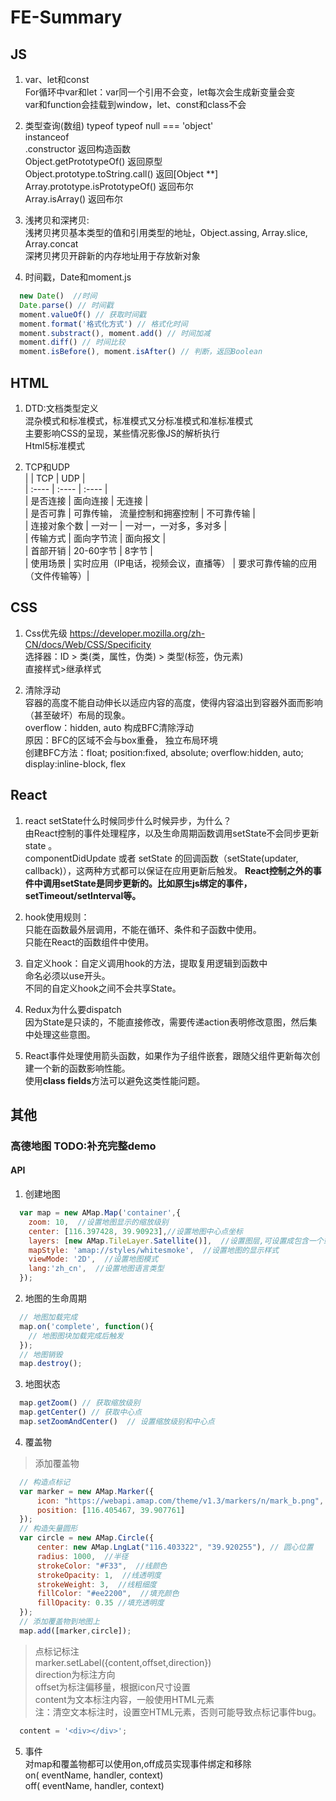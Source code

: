 # FE-Summary

## JS
1. var、let和const  
For循环中var和let：var同一个引用不会变，let每次会生成新变量会变  
var和function会挂载到window，let、const和class不会  

2. 类型查询(数组)
typeof              typeof null   === 'object'  
instanceof  
.constructor   返回构造函数  
Object.getPrototypeOf()    返回原型  
Object.prototype.toString.call()  返回[Object **]  
Array.prototype.isPrototypeOf()   返回布尔  
Array.isArray()   返回布尔  

3. 浅拷贝和深拷贝:  
浅拷贝拷贝基本类型的值和引用类型的地址，Object.assing, Array.slice, Array.concat  
深拷贝拷贝开辟新的内存地址用于存放新对象

4. 时间戳，Date和moment.js  
```javascript
  new Date()  //时间
  Date.parse() // 时间戳
  moment.valueOf() // 获取时间戳
  moment.format('格式化方式') // 格式化时间
  moment.substract(), moment.add() // 时间加减
  moment.diff() // 时间比较
  moment.isBefore(), moment.isAfter() // 判断，返回Boolean
```



## HTML
1. DTD:文档类型定义  
混杂模式和标准模式，标准模式又分标准模式和准标准模式  
主要影响CSS的呈现，某些情况影像JS的解析执行  
Html5标准模式 <!DOCTYPE html>  

2. TCP和UDP  
| | TCP | UDP |  
| :---- | :---- | :---- |  
| 是否连接 | 面向连接 | 无连接 |  
| 是否可靠 | 可靠传输， 流量控制和拥塞控制 | 不可靠传输 |  
| 连接对象个数 | 一对一 | 一对一，一对多，多对多 |  
| 传输方式 | 面向字节流 | 面向报文 |  
| 首部开销 | 20-60字节 | 8字节 |  
| 使用场景 | 实时应用（IP电话，视频会议，直播等） | 要求可靠传输的应用（文件传输等）|  


## CSS
1. Css优先级 https://developer.mozilla.org/zh-CN/docs/Web/CSS/Specificity  
选择器：ID > 类(类，属性，伪类)  > 类型(标签，伪元素)  
直接样式>继承样式  

2. 清除浮动  
容器的高度不能自动伸长以适应内容的高度，使得内容溢出到容器外面而影响（甚至破坏）布局的现象。  
overflow：hidden, auto 构成BFC清除浮动  
原因：BFC的区域不会与box重叠， 独立布局环境  
创建BFC方法：float;  position:fixed, absolute; overflow:hidden, auto; display:inline-block, flex  

## React
1. react setState什么时候同步什么时候异步，为什么？  
由React控制的事件处理程序，以及生命周期函数调用setState不会同步更新state 。  
componentDidUpdate 或者 setState 的回调函数（setState(updater, callback)），这两种方式都可以保证在应用更新后触发。
**React控制之外的事件中调用setState是同步更新的。比如原生js绑定的事件，setTimeout/setInterval等。**  

2. hook使用规则：  
只能在函数最外层调用，不能在循环、条件和子函数中使用。  
只能在React的函数组件中使用。  

3. 自定义hook：自定义调用hook的方法，提取复用逻辑到函数中  
命名必须以use开头。  
不同的自定义hook之间不会共享State。  

4. Redux为什么要dispatch  
因为State是只读的，不能直接修改，需要传递action表明修改意图，然后集中处理这些意图。  

5. React事件处理使用箭头函数，如果作为子组件嵌套，跟随父组件更新每次创建一个新的函数影响性能。  
使用**class fields**方法可以避免这类性能问题。  




## 其他

### 高德地图 TODO:补充完整demo
#### API
1. 创建地图  
```javascript
  var map = new AMap.Map('container',{
    zoom: 10,  //设置地图显示的缩放级别
    center: [116.397428, 39.90923],//设置地图中心点坐标
    layers: [new AMap.TileLayer.Satellite()],  //设置图层,可设置成包含一个或多个图层的数组
    mapStyle: 'amap://styles/whitesmoke',  //设置地图的显示样式
    viewMode: '2D',  //设置地图模式
    lang:'zh_cn',  //设置地图语言类型
  });
```

2. 地图的生命周期  
```javascript
  // 地图加载完成
  map.on('complete', function(){
    // 地图图块加载完成后触发
  }); 
  // 地图销毁
  map.destroy();
```

3. 地图状态  
```javascript 
  map.getZoom() // 获取缩放级别
  map.getCenter() // 获取中心点
  map.setZoomAndCenter()  // 设置缩放级别和中心点
```

4. 覆盖物  
> 添加覆盖物  
```javascript 
  // 构造点标记
  var marker = new AMap.Marker({
      icon: "https://webapi.amap.com/theme/v1.3/markers/n/mark_b.png",
      position: [116.405467, 39.907761]
  });
  // 构造矢量圆形
  var circle = new AMap.Circle({
      center: new AMap.LngLat("116.403322", "39.920255"), // 圆心位置
      radius: 1000,  //半径
      strokeColor: "#F33",  //线颜色
      strokeOpacity: 1,  //线透明度
      strokeWeight: 3,  //线粗细度
      fillColor: "#ee2200",  //填充颜色
      fillOpacity: 0.35 //填充透明度
  });
  // 添加覆盖物到地图上
  map.add([marker,circle]);
```
> 点标记标注  
marker.setLabel({content,offset,direction})  
direction为标注方向  
offset为标注偏移量，根据icon尺寸设置  
content为文本标注内容，一般使用HTML元素  
注：清空文本标注时，设置空HTML元素，否则可能导致点标记事件bug。
```javascript 
  content = '<div></div>';
```

5. 事件  
对map和覆盖物都可以使用on,off成员实现事件绑定和移除  
on( eventName, handler, context)  
off( eventName, handler, context)  